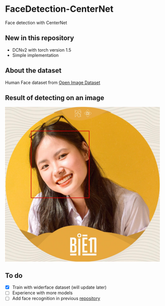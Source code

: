 # FaceDetection-CenterNet
Face detection with CenterNet
## New in this repository  
- DCNv2 with torch version 1.5  
- Simple implementation  
## About the dataset  
Human Face dataset from [Open Image Dataset](https://opensource.google/projects/open-images-dataset)  

## Result of detecting on an image  
![](images/sample1.jpg)

## To do  
- [x] Train with widerface dataset (will update later)  
- [ ] Experience with more models  
- [ ] Add face recognition in previous [repository](https://github.com/huynhtuan17ti/FaceNet-OneShotLearning)
